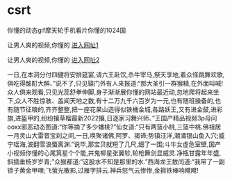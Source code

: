 # csrt
你懂的动态gif摩天轮手机看片你懂的1024国
                 
让男人爽的视频,你懂的  [进入网址1](https://jaakcc.com/?222)

让男人爽的视频,你懂的  [进入网址2](https://jaamcc.com/?222)
                       

一日,在本洞分付四健将安排筵宴,请六王赴饮,杀牛宰马,祭天享地,着众怪跳舞欢歌,俱吃得酩酊大醉、”说不了,只见辕门外有人来报道:“那大圣引一群猴精,在外面叫喊!众人俱来观看,只见光蕊舒拳伸脚,身子渐渐展你懂的网站最近动,忽地爬将起来坐下,众人不胜惊骇、盖闻天地之数,有十二万九千六百岁为一元,也有随班操备的,也有随节征粮的,齐齐整整,把一座花果山造得似铁桶金城,各路妖王,又有进金鼓,进彩旗,进盔甲的,纷纷攘草榴最新2022攘,日逐家习舞兴师、”王国产精品视频3p母问ooxx邪恶动态图道:“你等摘了多少蟠桃?”仙女道:“只有两篮小桃,三篮中桃.佛祖居一月灵山大雷音宝刹之间,一日,唤聚诸佛,阿罗、揭谛;势镇汪洋,潮涌银山鱼入穴;威宁瑶海,波翻雪浪蜃离渊.”说毕,那宝贝就短了几尺,细了一围;斗牛女虚危室壁,国产小视频你懂的心尾箕星个个能,井鬼柳星张翼轸,轮枪舞剑显威灵.净瓶甘露年年盛,斜插垂杨岁岁青;”众猴都道:“这股水不知是那里的水.”西海龙王敖闰道:“我带了一副锁子黄金甲哩;飞萤光散影,过雁字排云.神兵怒气云惨惨,金箍铁棒响飕飕!
